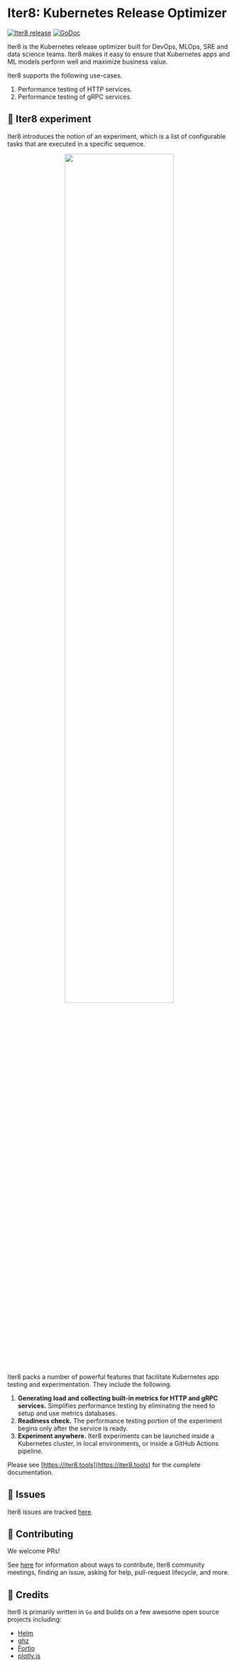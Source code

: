 # Iter8: Kubernetes Release Optimizer

[![Iter8 release](https://img.shields.io/github/v/release/iter8-tools/iter8?sort=semver)](https://github.com/iter8-tools/iter8/releases)
[![GoDoc](https://img.shields.io/static/v1?label=godoc&message=reference&color=blue)](https://pkg.go.dev/github.com/iter8-tools/iter8)

Iter8 is the Kubernetes release optimizer built for DevOps, MLOps, SRE and data science teams. Iter8 makes it easy to ensure that Kubernetes apps and ML models perform well and maximize business value. 

Iter8 supports the following use-cases.

1. Performance testing of HTTP services.
2. Performance testing of gRPC services.

## :rocket: Iter8 experiment

Iter8 introduces the notion of an experiment, which is a list of configurable tasks that are executed in a specific sequence.

<p align='center'>
<img alt-text="Iter8 experiment" src="https://iter8-tools.github.io/docs/0.9/images/iter8-intro-dark.png" width="70%" />
</p>

Iter8 packs a number of powerful features that facilitate Kubernetes app testing and experimentation. They include the following.

1. **Generating load and collecting built-in metrics for HTTP and gRPC services.** Simplifies performance testing by eliminating the need to setup and use metrics databases.
2. **Readiness check.** The performance testing portion of the experiment begins only after the service is ready.
3. **Experiment anywhere.** Iter8 experiments can be launched inside a Kubernetes cluster, in local environments, or inside a GitHub Actions pipeline.

Please see [https://iter8.tools](https://iter8.tools) for the complete documentation.

## :maple_leaf: Issues
Iter8 issues are tracked [here](https://github.com/iter8-tools/iter8/issues).

## :tada: Contributing
We welcome PRs!

See [here](CONTRIBUTING.md) for information about ways to contribute, Iter8 community meetings, finding an issue, asking for help, pull-request lifecycle, and more.

## :hibiscus: Credits
Iter8 is primarily written in `Go` and builds on a few awesome open source projects including:

- [Helm](https://helm.sh)
- [ghz](https://ghz.sh)
- [Fortio](https://github.com/fortio/fortio)
- [plotly.js](https://github.com/plotly/plotly.js)

